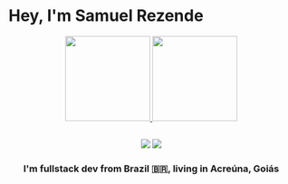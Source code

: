 # Hey, I'm Samuel Rezende 
  <div align="center">
  <a href="https://github.com/SamuelFR7">
  <img height="150em" padding-rigth="2rem"src="https://github-readme-stats.vercel.app/api?username=SamuelFR7&show_icons=true&theme=shades-of-purple&include_all_commits=true&count_private=true"/>
  <img height="150em" src="https://github-readme-stats.vercel.app/api/top-langs/?username=SamuelFR7&layout=compact&langs_count=16&theme=shades-of-purple"/>
<div>
  
  ##
 
<div> 
  <a href = "mailto:samuelferreirarezende@gmail.com"><img src="https://img.shields.io/badge/-Gmail-%23333?style=for-the-badge&logo=gmail&logoColor=white" target="_blank"></a>
  <a href="https://www.linkedin.com/in/samuel-ferreira-rezende-7bbbba206" target="_blank"><img src="https://img.shields.io/badge/-LinkedIn-%230077B5?style=for-the-badge&logo=linkedin&logoColor=white" target="_blank"></a> 
</div>
  
  ### I'm fullstack dev from Brazil 🇧🇷, living in Acreúna, Goiás
